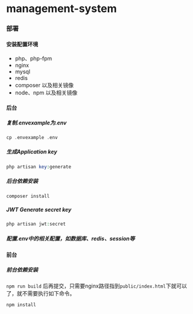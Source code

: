 # management-system

### 部署

#### 安装配置环境
* php、php-fpm
* nginx
* mysql
* redis
* composer 以及相关镜像
* node、npm 以及相关镜像

#### 后台

##### 复制.envexample为.env
```php
cp .envexample .env
```

##### 生成Application key
```php
php artisan key:generate
```

##### 后台依赖安装
```php
composer install
```

##### JWT Generate secret key
```php
php artisan jwt:secret
```

##### 配置.env中的相关配置，如数据库、redis、session等


#### 前台

##### 前台依赖安装
`npm run build` 后再提交，只需要nginx路径指到`public/index.html`下就可以了，就不需要执行如下命令。
```php
npm install
```

